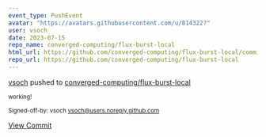 ```yaml
---
event_type: PushEvent
avatar: "https://avatars.githubusercontent.com/u/814322?"
user: vsoch
date: 2023-07-15
repo_name: converged-computing/flux-burst-local
html_url: https://github.com/converged-computing/flux-burst-local/commit/5d9533777a69482e255c33bd13438724ec19f6e0
repo_url: https://github.com/converged-computing/flux-burst-local
---
```


<a href='https://github.com/vsoch' target='_blank'>vsoch</a> pushed to <a href='https://github.com/converged-computing/flux-burst-local' target='_blank'>converged-computing/flux-burst-local</a>

<small>working!

Signed-off-by: vsoch <vsoch@users.noreply.github.com></small>

<a href='https://github.com/converged-computing/flux-burst-local/commit/5d9533777a69482e255c33bd13438724ec19f6e0' target='_blank'>View Commit</a>